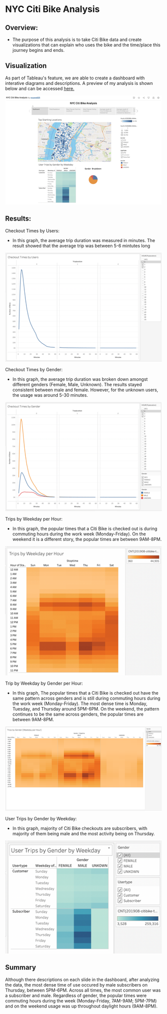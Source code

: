 # NYC Citi Bike Analysis
## Overview:
- The purpose of this analysis is to take Citi Bike data and create visualizations that can explain who uses the bike and the time/place this journey begins and ends.

## Visualization
As part of Tableau's feature, we are able to create a dashboard with interative diagrams and descriptions. A preview of my analysis is shown below and can be accessed [here.](https://public.tableau.com/app/profile/nvuono625/viz/NYCCitiBikeAnalysis_16430745543650/NYCCitiBikeAnalysis?publish=yes)

![/Resources/NYC_Citi_Bike_Analysis_Dashboard.PNG](/Resources/NYC_Citi_Bike_Analysis_Dashboard.PNG)

## Results:
Checkout Times by Users:
- In this graph, the average trip duration was measured in minutes. The result showed that the average trip was between 5-6 mintutes long

![/Resources/Checkout_Times_by_Users.PNG](/Resources/Checkout_Times_by_Users.PNG)

Checkout Times by Gender:
- In this graph, the average trip duration was broken down amongst different genders (Female, Male, Unknown). The results stayed consistent between male and female. However, for the unknown users, the usage was around 5-30 minutes. 

![/Resources/Checkout_Times_by_Gender.PNG](/Resources/Checkout_Times_by_Gender.PNG)

Trips by Weekday per Hour:
- In this graph, the popular times that a Citi Bike is checked out is during commuting hours during the work week (Monday-Friday). On the weekend it is a different story, the popular times are between 9AM-8PM.

![/Resources/Trips_by_Weekday_per_Hour.PNG](/Resources/Trips_by_Weekday_per_Hour.PNG)

Trip by Weekday by Gender per Hour:
- In this graph, The popular times that a Citi Bike is checked out have the same pattern across genders and is still during commuting hours during the work week (Monday-Friday). The most dense time is Monday, Tuesday, and Thursday around 5PM-6PM. On the weekend, the pattern continues to be the same across genders, the popular times are between 9AM-8PM. 

![/Resources/Trips_by_Weekday_by_Gender_per_Hour.PNG](/Resources/Trips_by_Weekday_by_Gender_per_Hour.PNG)

User Trips by Gender by Weekday:
- In this graph, majority of Citi Bike checkouts are subscribers, with majority of them being male and the most activity being on Thursday.

![/Resources/User_Trips_by_Gender_by_Weekday.PNG](/Resources/User_Trips_by_Gender_by_Weekday.PNG)

## Summary
Although there descriptions on each slide in the dashboard, after analyzing the data, the most dense time of use occured by male subscribers on Thursday, between 5PM-6PM. Across all times, the most common user was a subscriber and male. Regardless of gender, the popular times were commuting hours during the week (Monday-Friday, 7AM-9AM; 5PM-7PM) and on the weekend usage was up throughout daylight hours (9AM-8PM).
